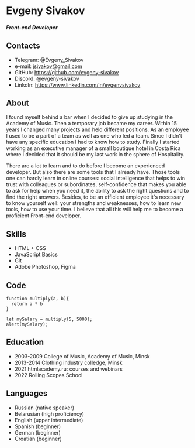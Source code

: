 # Evgeny Sivakov

##### Front-end Developer

## Contacts

- Telegram: @Evgeny_Sivakov
- e-mail: jsivakov@gmail.com
- GitHub: https://github.com/evgeny-sivakov
- Discord: @evgeny-sivakov
- LinkdIn: https://www.linkedin.com/in/evgenysivakov

## About

I found myself behind a bar when I decided to give up studying in the Academy of Music. Then a temporary job became my career. Within 15 years I changed many projects and held different positions. As an employee I used to be a part of a team as well as one who led a team. Since I didn't have any specific education I had to know how to study. Finally I started working as an executive manager of a small boutique hotel in Costa Rica where I decided that it should be my last work in the sphere of Hospitality.

There are a lot to learn and to do before I become an experienced developer. But also there are some tools that I already have. Those tools one can hardly learn in online courses: social intelligence that helps to win trust with colleagues or subordinates, self-confidence that makes you able to ask for help when you need it, the ability to ask the right questions and to find the right answers. Besides, to be an efficient employee it's necessary to know yourself well: your strengths and weaknesses, how to learn new tools, how to use your time. I believe that all this will help me to become a proficient Front-end developer.

## Skills

- HTML + CSS
- JavaScript Basics
- Git
- Adobe Photoshop, Figma

## Code

```
function multiply(a, b){
  return a * b
}

let mySalary = multiply(5, 5000);
alert(mySalary);
```

## Education

- 2003-2009 College of Music, Academy of Music, Minsk
- 2013-2014 Clothing industry colledge, Minsk
- 2021 htmlacademy.ru: courses and webinars
- 2022 Rolling Scopes School

## Languages

- Russian (native speaker)
- Belarusian (high proficiency)
- English (upper intermediate)
- Spanish (beginner)
- German (beginner)
- Croatian (beginner)
